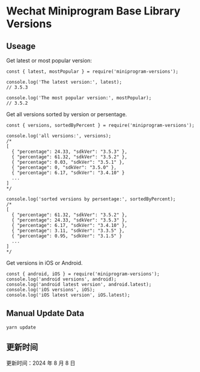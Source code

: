 
# Wechat Miniprogram Base Library Versions

## Useage

Get latest or most popular version:

```;
const { latest, mostPopular } = require('miniprogram-versions');

console.log('The latest version:', latest);
// 3.5.3

console.log('The most popular version:', mostPopular);
// 3.5.2

```

Get all versions sorted by version or persentage.

```
const { versions, sortedByPercent } = require('miniprogram-versions');

console.log('all versions:', versions);
/*
[
  { "percentage": 24.33, "sdkVer": "3.5.3" },
  { "percentage": 61.32, "sdkVer": "3.5.2" },
  { "percentage": 0.03, "sdkVer": "3.5.1" },
  { "percentage": 0, "sdkVer": "3.5.0" },
  { "percentage": 6.17, "sdkVer": "3.4.10" }
  ...
]
*/

console.log('sorted versions by persentage:', sortedByPercent);
/*
[
  { "percentage": 61.32, "sdkVer": "3.5.2" },
  { "percentage": 24.33, "sdkVer": "3.5.3" },
  { "percentage": 6.17, "sdkVer": "3.4.10" },
  { "percentage": 3.11, "sdkVer": "3.3.5" },
  { "percentage": 0.95, "sdkVer": "3.1.5" }
  ...
]
*/
```

Get versions in iOS or Android.

```
const { android, iOS } = require('miniprogram-versions');
console.log('android versions', android);
console.log('android latest version', android.latest);
console.log('iOS versions', iOS);
console.log('iOS latest version', iOS.latest);
```

## Manual Update Data

```
yarn update
```

## 更新时间

更新时间：2024 年 8 月 8 日
